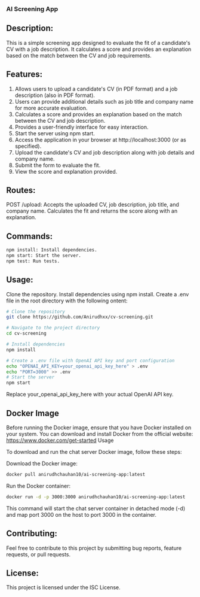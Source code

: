 ### AI Screening App

## Description:
This is a simple screening app designed to evaluate the fit of a candidate's CV with a job description. It calculates a score and provides an explanation based on the match between the CV and job requirements.

## Features:

1. Allows users to upload a candidate's CV (in PDF format) and a job description (also in PDF format).
2. Users can provide additional details such as job title and company name for more accurate evaluation.
3. Calculates a score and provides an explanation based on the match between the CV and job description.
4. Provides a user-friendly interface for easy interaction.
5. Start the server using npm start.
6. Access the application in your browser at http://localhost:3000 (or as specified).
7. Upload the candidate's CV and job description along with job details and company name.
8. Submit the form to evaluate the fit.
9. View the score and explanation provided.

## Routes:

POST /upload: Accepts the uploaded CV, job description, job title, and company name. Calculates the fit and returns the score along with an explanation.

## Commands:
```bash
npm install: Install dependencies.
npm start: Start the server.
npm test: Run tests.
```
## Usage:
Clone the repository.
Install dependencies using npm install.
Create a .env file in the root directory with the following ontent:
```bash
# Clone the repository
git clone https://github.com/Anirudhxx/cv-screening.git

# Navigate to the project directory
cd cv-screening

# Install dependencies
npm install

# Create a .env file with OpenAI API key and port configuration
echo "OPENAI_API_KEY=your_openai_api_key_here" > .env
echo "PORT=3000" >> .env
# Start the server
npm start
```
Replace your_openai_api_key_here with your actual OpenAI API key.

## Docker Image
Before running the Docker image, ensure that you have Docker installed on your system. You can download and install Docker from the official website: https://www.docker.com/get-started Usage

To download and run the chat server Docker image, follow these steps:

Download the Docker image:

```bash
docker pull anirudhchauhan10/ai-screening-app:latest
```

Run the Docker container:
```bash
docker run -d -p 3000:3000 anirudhchauhan10/ai-screening-app:latest
```
This command will start the chat server container in detached mode (-d) and map port 3000 on the host to port 3000 in the container.

## Contributing:
Feel free to contribute to this project by submitting bug reports, feature requests, or pull requests.

## License:
This project is licensed under the ISC License.
